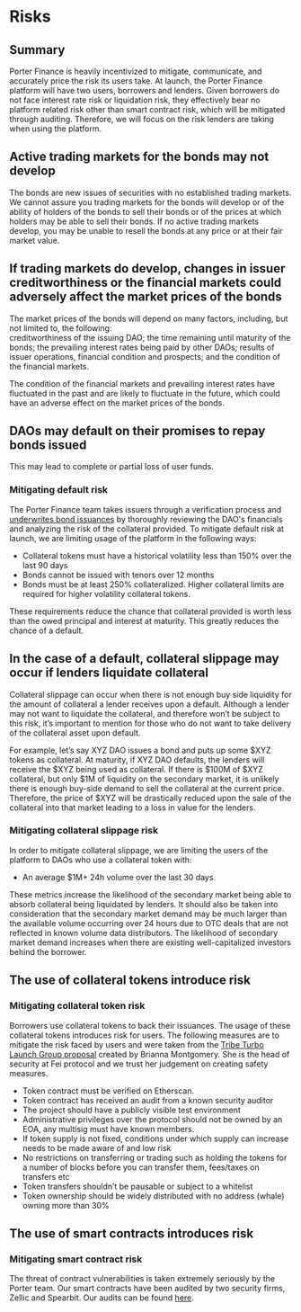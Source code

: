 # Risks

## Summary&#x20;

Porter Finance is heavily incentivized to mitigate, communicate, and accurately price the risk its users take. At launch, the Porter Finance platform will have two users, borrowers and lenders. Given borrowers do not face interest rate risk or liquidation risk, they effectively bear no platform related risk other than smart contract risk, which will be mitigated through auditing. Therefore, we will focus on the risk lenders are taking when using the platform.

## Active trading markets for the bonds may not develop&#x20;

The bonds are new issues of securities with no established trading markets. We cannot assure you trading markets for the bonds will develop or of the ability of holders of the bonds to sell their bonds or of the prices at which holders may be able to sell their bonds. If no active trading markets develop, you may be unable to resell the bonds at any price or at their fair market value.

## If trading markets do develop, changes in issuer creditworthiness or the financial markets could adversely affect the market prices of the bonds&#x20;

The market prices of the bonds will depend on many factors, including, but not limited to, the following:\
creditworthiness of the issuing DAO; the time remaining until maturity of the bonds; the prevailing interest rates being paid by other DAOs; results of issuer operations, financial condition and prospects; and the condition of the financial markets.

The condition of the financial markets and prevailing interest rates have fluctuated in the past and are likely to fluctuate in the future, which could have an adverse effect on the market prices of the bonds.

## DAOs may default on their promises to repay bonds issued

This may lead to complete or partial loss of user funds.

### Mitigating default risk

The Porter Finance team takes issuers through a verification process and [underwrites bond issuances](../participants/porter/underwriting-process-overview.md) by thoroughly reviewing the DAO's financials and analyzing the risk of the collateral provided. To mitigate default risk at launch, we are limiting usage of the platform in the following ways:

* Collateral tokens must have a historical volatility less than 150% over the last 90 days
* Bonds cannot be issued with tenors over 12 months
* Bonds must be at least 250% collateralized. Higher collateral limits are required for higher volatility collateral tokens.

These requirements reduce the chance that collateral provided is worth less than the owed principal and interest at maturity. This greatly reduces the chance of a default.

## In the case of a default, collateral slippage may occur if lenders liquidate collateral

Collateral slippage can occur when there is not enough buy side liquidity for the amount of collateral a lender receives upon a default. Although a lender may not want to liquidate the collateral, and therefore won’t be subject to this risk, it’s important to mention for those who do not want to take delivery of the collateral asset upon default.

For example, let’s say XYZ DAO issues a bond and puts up some $XYZ tokens as collateral. At maturity, if XYZ DAO defaults, the lenders will receive the $XYZ being used as collateral. If there is $100M of $XYZ collateral, but only $1M of liquidity on the secondary market, it is unlikely there is enough buy-side demand to sell the collateral at the current price. Therefore, the price of $XYZ will be drastically reduced upon the sale of the collateral into that market leading to a loss in value for the lenders.&#x20;

### Mitigating collateral slippage risk

In order to mitigate collateral slippage, we are limiting the users of the platform to DAOs who use a collateral token with:&#x20;

* An average $1M+ 24h volume over the last 30 days&#x20;

These metrics increase the likelihood of the secondary market being able to absorb collateral being liquidated by lenders. It should also be taken into consideration that the secondary market demand may be much larger than the available volume occurring over 24 hours due to OTC deals that are not reflected in known volume data distributors. The likelihood of secondary market demand increases when there are existing well-capitalized investors behind the borrower.&#x20;

## The use of collateral tokens introduce risk

### Mitigating collateral token risk

Borrowers use collateral tokens to back their issuances. The usage of these collateral tokens introduces risk for users. The following measures are to mitigate the risk faced by users and were taken from the [Tribe Turbo Launch Group proposal](https://tribe.fei.money/t/tribe-turbo-launch-group/3959) created by Brianna Montgomery. She is the head of security at Fei protocol and we trust her judgement on creating safety measures.

* Token contract must be verified on Etherscan.&#x20;
* Token contract has received an audit from a known security auditor&#x20;
* The project should have a publicly visible test environment&#x20;
* Administrative privileges over the protocol should not be owned by an EOA, any multisig must have known members.&#x20;
* If token supply is not fixed, conditions under which supply can increase needs to be made aware of and low risk&#x20;
* No restrictions on transferring or trading such as holding the tokens for a number of blocks before you can transfer them, fees/taxes on transfers etc&#x20;
* Token transfers shouldn’t be pausable or subject to a whitelist&#x20;
* Token ownership should be widely distributed with no address (whale) owning more than 30%&#x20;

## The use of smart contracts introduces risk

### Mitigating smart contract risk

The threat of contract vulnerabilities is taken extremely seriously by the Porter team. Our smart contracts have been audited by two security firms, Zellic and Spearbit. Our audits can be found [here](https://github.com/porter-finance/audits).
